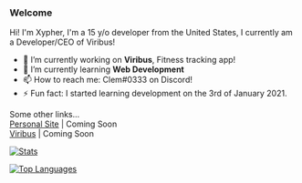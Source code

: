 ### Welcome

Hi! I'm Xypher, I'm a 15 y/o developer from the United States, I currently am a Developer/CEO of Viribus!

- 🔭 I’m currently working on **Viribus**, Fitness tracking app!
- 🌱 I’m currently learning **Web Development**
- 📫 How to reach me: Clem#0333 on Discord!
- ⚡ Fun fact: I started learning development on the 3rd of January 2021.

Some other links...<br>
[Personal Site]() | Coming Soon<br>
[Viribus](https://viribus.xyz) | Coming Soon<br>

[![Stats](https://github-readme-stats.vercel.app/api?username=xyphercodez&show_icons=true&theme=algolia&count_private=true)](https://github.com/XypherCodez)

[![Top Languages](https://github-readme-stats.vercel.app/api/top-langs/?username=xyphercodez&theme=algolia&card_width=495)](https://github.com/XypherCodez)
<!--
**ClemCodez/ClemCodez** is a ✨ _special_ ✨ repository because its `README.md` (this file) appears on your GitHub profile.

Here are some ideas to get you started:

- 🔭 I’m currently working on ...
- 🌱 I’m currently learning ...
- 👯 I’m looking to collaborate on ...
- 🤔 I’m looking for help with ...
- 💬 Ask me about ...
- 📫 How to reach me: ...
- 😄 Pronouns: ...
- ⚡ Fun fact: ...
-->
